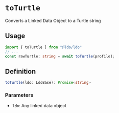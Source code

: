 # `toTurtle`

Converts a Linked Data Object to a Turtle string

## Usage

```typescript
import { toTurtle } from "@ldo/ldo"
// ...
const rawTurtle: string = await toTurtle(profile);
```

## Definition

```typescript
toTurtle(ldo: LdoBase): Promise<string> 
```

### Parameters
 - `ldo`: Any linked data object
